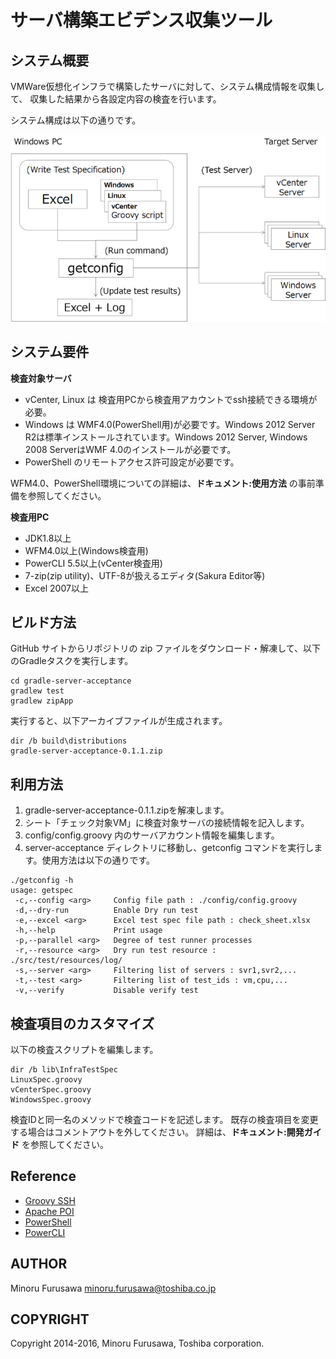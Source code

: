 サーバ構築エビデンス収集ツール
==============================

システム概要
------------

VMWare仮想化インフラで構築したサーバに対して、システム構成情報を収集して、
収集した結果から各設定内容の検査を行います。

システム構成は以下の通りです。

![System configuration](image/system.png)

システム要件
------------

**検査対象サーバ**

* vCenter, Linux は 検査用PCから検査用アカウントでssh接続できる環境が必要。
* Windows は WMF4.0(PowerShell用)が必要です。Windows 2012 Server R2は標準インストールされています。Windows 2012 Server, Windows 2008 ServerはWMF 4.0のインストールが必要です。
* PowerShell のリモートアクセス許可設定が必要です。

WFM4.0、PowerShell環境についての詳細は、**ドキュメント:使用方法** の事前準備を参照してください。

**検査用PC**

* JDK1.8以上
* WFM4.0以上(Windows検査用)
* PowerCLI 5.5以上(vCenter検査用)
* 7-zip(zip utility)、UTF-8が扱えるエディタ(Sakura Editor等)
* Excel 2007以上

ビルド方法
----------

GitHub サイトからリポジトリの zip ファイルをダウンロード・解凍して、以下のGradleタスクを実行します。

```
cd gradle-server-acceptance
gradlew test
gradlew zipApp
```

実行すると、以下アーカイブファイルが生成されます。

```
dir /b build\distributions
gradle-server-acceptance-0.1.1.zip
```

利用方法
--------

1. gradle-server-acceptance-0.1.1.zipを解凍します。
2. シート「チェック対象VM」に検査対象サーバの接続情報を記入します。
3. config/config.groovy 内のサーバアカウント情報を編集します。
4. server-acceptance ディレクトリに移動し、getconfig コマンドを実行します。使用方法は以下の通りです。

```
./getconfig -h
usage: getspec
 -c,--config <arg>     Config file path : ./config/config.groovy
 -d,--dry-run          Enable Dry run test
 -e,--excel <arg>      Excel test spec file path : check_sheet.xlsx
 -h,--help             Print usage
 -p,--parallel <arg>   Degree of test runner processes
 -r,--resource <arg>   Dry run test resource : ./src/test/resources/log/
 -s,--server <arg>     Filtering list of servers : svr1,svr2,...
 -t,--test <arg>       Filtering list of test_ids : vm,cpu,...
 -v,--verify           Disable verify test
```

検査項目のカスタマイズ
----------------------

以下の検査スクリプトを編集します。

```
dir /b lib\InfraTestSpec
LinuxSpec.groovy
vCenterSpec.groovy
WindowsSpec.groovy
```

検査IDと同一名のメソッドで検査コードを記述します。
既存の検査項目を変更する場合はコメントアウトを外してください。
詳細は、**ドキュメント:開発ガイド** を参照してください。

Reference
---------

* [Groovy SSH](https://github.com/int128/groovy-ssh)
* [Apache POI](https://poi.apache.org/)
* [PowerShell](https://github.com/PowerShell/PowerShell)
* [PowerCLI](https://www.vmware.com/support/developer/PowerCLI/)

AUTHOR
-----------

Minoru Furusawa <minoru.furusawa@toshiba.co.jp>

COPYRIGHT
-----------

Copyright 2014-2016, Minoru Furusawa, Toshiba corporation.
